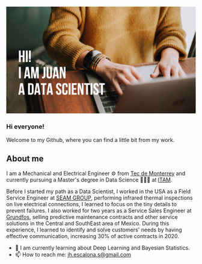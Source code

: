 ![](images/JEDS.png)

### Hi everyone! 

Welcome to my Github, where you can find a little bit from my work. 

## About me 

I am a Mechanical and Electrical Engineer ⚙ from [Tec de Monterrey](https://en.wikipedia.org/wiki/Monterrey_Institute_of_Technology_and_Higher_Education) and currently pursuing a Master's degree in Data Science 🧑🏽‍💻 at [ITAM](https://en.wikipedia.org/wiki/Instituto_Tecnol%C3%B3gico_Aut%C3%B3nomo_de_M%C3%A9xico).  

Before I started my path as a Data Scientist, I worked in the USA as a Field Service Engineer at [SEAM GROUP](https://www.seamgroup.com/), 
performing infrared thermal inspections on live electrical connections, I learned to focus on the tiny details to prevent failures. 
I also worked for two years as a Service Sales Engineer at [Grundfos](https://www.grundfos.com/es), selling predictive maintenance contracts 
and other service solutions in the Central and SouthEast area of Mexico. During this experience, I learned to identify and solve customers' needs by having
effective communication, increasing 30% of active contracts in 2020.

- 🌱 I am currently learning about Deep Learning and Bayesian Statistics. 
- 📫 How to reach me: jh.escalona.s@gmail.com

